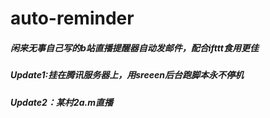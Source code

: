 # auto-reminder
##### 闲来无事自己写的b站直播提醒器自动发邮件，配合ifttt食用更佳
##### Update1:挂在腾讯服务器上，用sreeen后台跑脚本永不停机
##### Update2：某村2a.m直播
